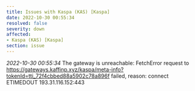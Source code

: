 ```yaml
---
title: Issues with Kaspa (KAS) [Kaspa]
date: 2022-10-30 00:55:34
resolved: false
severity: down
affected:
- Kaspa (KAS) [Kaspa]
section: issue
---
```


*2022-10-30 00:55:34* The gateway is unreachable: FetchError request to https://gateways.kaffinp.xyz/kaspa/meta-info?tokenId=tti_72f4cbbed88a5902c78a896f failed, reason: connect ETIMEDOUT 193.31.116.152:443